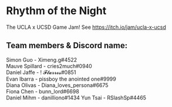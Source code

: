 # Rhythm of the Night
The UCLA x UCSD Game Jam! See https://itch.io/jam/ucla-x-ucsd

## Team members & Discord name:
Simon Guo - Ximeng.g#4522    
Mauve Spillard - cries2much#0940    
Daniel Jaffe - ! 𝓕𝓵𝓪𝓻𝓻𝓸𝓼#0851    
Evan Ibarra - pissboy the anointed one#9999    
Diana Olivas - Diana_loves_persona#6675    
Fiona Chen - bunn_lord#6698    
Daniel Mihm - danilliono#1434
Yun Tsai - RSlashSp#4465

